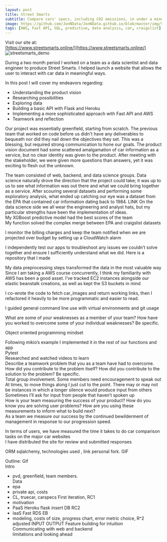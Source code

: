 ```yaml
---
layout: post
title: Street Smarts
subtitle: Compare cars' specs, including CO2 emissions, in under a minute!
image: https://github.com/JonNData/JonNData.github.io/blob/master/img/StreetSmarts06-18.jpg?raw=true
tags: [AWS, Fast API, SQL, predictive, data analysis, car, craigslist]
---
```

Visit our site at:  
[https://www.streetsmarts.online/](https://www.streetsmarts.online/)  
![streetsmarts_demo](https://media.giphy.com/media/fw8hWPw7M7jsvtq1QN/giphy.gif)

During a two month period I worked on a team as a data scientist and data engineer to produce Street Smarts. I helped launch a website that allows the user to interact with car data in meaningful ways. 

In this post I will cover my endeavors regarding:
* Understanding the product vision
* Researching possibilities
* Exploring data
* Building a basic API with Flask and Heroku
* Implementing a more sophisticated  approach with Fast API and AWS
* Teamwork and reflection

Our project was essentially greenfield, starting from scratch. The previous team that worked on code before us didn't have any deliverables to bequeath nor did they nail down 
the objectives they set. This was a blessing, but required strong communication to hone our goals. The product vision document had some scattered amalgamation of car information 
as a service, but no clear identity was given to the product. After meeting with the stakeholder, we were given more questions than answers, yet it was exciting to flesh out the unknown. 

The team consisted of web, backend, and data science groups. Data science naturally drove the direction that the project could take; it was up to us to see what information was out there and what we could bring together as a service. After scouring several datasets and performing some exploratory analysis, what ended up catching our eye was a dataset from the EPA that contained car information dating back to 1984. LINK 
On the data science side we all wear the engineering and analyst hats, but my particular strengths have been the implementation of ideas.   
My XGBoost predictive model had the best scores of the team  
My function solved the complex merge between EPA and craigslist datasets  

I monitor the billing charges and keep the team notified when we are projected over budget by setting up a CloudWatch alarm
 
 
I independently test our apps to troubleshoot any issues we couldn’t solve together and ensure I sufficiently understand what we did. Here is a repository that I made
 
My  data preprocessing steps transformed the data in the most valuable way  
Since I am taking a AWS course concurrently, I think my familiarity with AWS has been a good asset. I’ve tracked EC2 instances alongside our elastic beanstalk creations, as well as kept the S3 buckets in mind  
 
I co-wrote the code to fetch car_images and return working links, then I refactored it heavily to be more programmatic and easier to read.  
 
I guided general command line use with virtual environments and git usage  
 
What are some of your weaknesses as a member of your team? How have you worked to overcome some of your individual weaknesses? Be specific.  

Object oriented programming mindset  

Following mikio’s example I implemented it in the rest of our functions and app  
Pytest  
Researched and watched videos to learn  
Describe a teamwork problem that you as a team have had to overcome. How did you contribute to the problem itself? How did you contribute to the solution to the problem? Be specific.  
Total group involvement. Some members need encouragement to speak out  
At times, to move things along I just cut to the point. There may or may not be instances in which a longer silence would produce input from others  
Sometimes I’ll ask for input from people that haven’t spoken up  
How is your team measuring the success of your product? How do you know you are solving user problems? How are you using these measurements to inform what to build next?  
As a team we measure our success by the continued bewilderment of management in response to our progression speed.  
 
 
 
In terms of users, we have measured the time it takes to do car comparison tasks on the major car websites  
I have distributed the site for review and submitted responses  
  
ORM sqlalchemy, technologies used , link personal fork. GIF

Outline:
Gif  
Intro  
* pvd, greenfield, team members.  
Data  
* epa
* private api, costs
* CL, truecar, carspecs
First iteration, RC1  
* motivation 
* PaaS Heroku flask insert DB
RC2  
* IaaS Fast RDS EB
* modeling, costs of size, progress chart, error metric choice, R^2 adjusted
INPUT OUTPUT Feature building for intuition  
Communicating with web and backend  
limitations and looking ahead  

